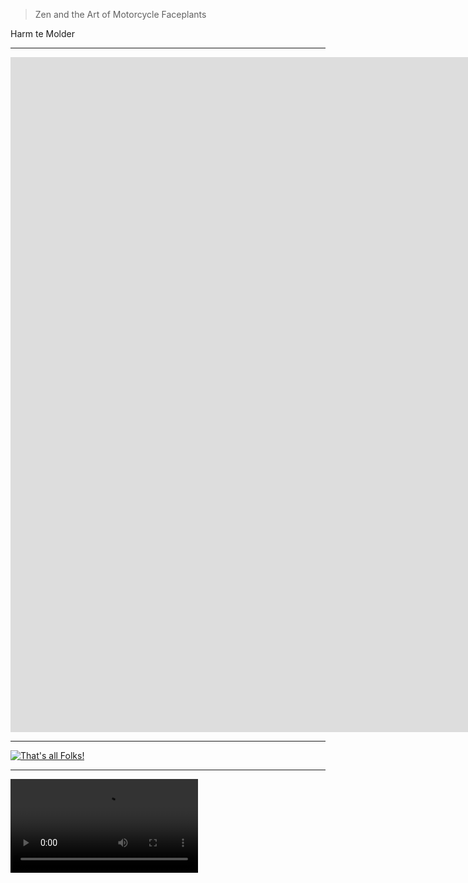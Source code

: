 > Zen and the Art of Motorcycle Faceplants

Harm te Molder

---

<iframe width="1920" height="1080" src="https://www.youtube.com/embed/b9434BoGkNQ?autoplay=1&controls=0&fs=0&modestbranding=1&rel=0" frameborder="0" allow="accelerometer; autoplay; encrypted-media; gyroscope; picture-in-picture" allowfullscreen></iframe>

---

[![That's all Folks!](thats-all-folks.svg)](https://www.youtube.com/watch?v=b9434BoGkNQ "That's all Folks!")

---

![That's all Folks!](thats-all-folks.mp4)
